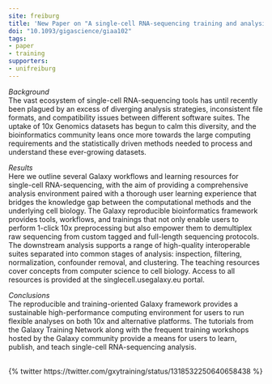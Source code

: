 ```yaml
---
site: freiburg
title: 'New Paper on "A single-cell RNA-sequencing training and analysis suite using the Galaxy framework"'
doi: "10.1093/gigascience/giaa102"
tags:
- paper
- training
supporters:
- unifreiburg
---
```


_Background_  
The vast ecosystem of single-cell RNA-sequencing tools has until recently been plagued by an excess of diverging analysis strategies, inconsistent file formats, and compatibility issues between different software suites. The uptake of 10x Genomics datasets has begun to calm this diversity, and the bioinformatics community leans once more towards the large computing requirements and the statistically driven methods needed to process and understand these ever-growing datasets.

_Results_  
Here we outline several Galaxy workflows and learning resources for single-cell RNA-sequencing, with the aim of providing a comprehensive analysis environment paired with a thorough user learning experience that bridges the knowledge gap between the computational methods and the underlying cell biology. The Galaxy reproducible bioinformatics framework provides tools, workflows, and trainings that not only enable users to perform 1-click 10x preprocessing but also empower them to demultiplex raw sequencing from custom tagged and full-length sequencing protocols. The downstream analysis supports a range of high-quality interoperable suites separated into common stages of analysis: inspection, filtering, normalization, confounder removal, and clustering. The teaching resources cover concepts from computer science to cell biology. Access to all resources is provided at the singlecell.usegalaxy.eu portal.

_Conclusions_  
The reproducible and training-oriented Galaxy framework provides a sustainable high-performance computing environment for users to run flexible analyses on both 10x and alternative platforms. The tutorials from the Galaxy Training Network along with the frequent training workshops hosted by the Galaxy community provide a means for users to learn, publish, and teach single-cell RNA-sequencing analysis.

<br>
{% twitter https://twitter.com/gxytraining/status/1318532250640658438 %}
